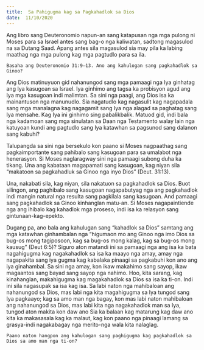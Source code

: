 ```yaml
---
title:  Sa Pahigugma kag sa Pagkahadlok sa Dios
date:  11/10/2020
---
```


Ang libro sang Deuteronomio napun-an sang katapusan nga mga pulong ni Moses para sa Israel antes sang bag-o nga kaliwatan, sadtong magasulod na sa Dutang Saad. Apang antes sila magasulod sia may pila ka labing maathag nga mga pulong kag mga pagtudlo para sa ila.

`Basaha ang Deuteronomio 31:9–13. Ano ang kahulogan sang pagkahadlok sa Ginoo? `

Ang Dios matinuyuon gid nahanungod sang mga pamaagi nga Iya ginhatag ang Iya kasugoan sa Israel. Iya ginhimo ang tagsa ka probisyon agud ang Iya mga kasugoan indi malimtan. Sa sini nga paagi, ang Dios isa ka mainantuson nga manunudlo. Sia nagatudlo kag nagasulit kag nagapadala sang mga manalagna kag nagagamit sang Iya nga alagad sa paghatag sang Iya mensahe. Kag Iya ini ginhimo sing pabalikbalik. Matuod gid, indi bala nga kadamoan sang mga sinulatan sa Daan nga Testamento walay lain nga katuyoan kundi ang pagtudlo sang Iya katawhan sa pagsunod sang dalanon sang kabuhi?

Talupangda sa sini nga bersekulo kon paano si Moses nagpaathag sang pagkaimportante sang pahibalo sang kasugoan para sa umalabot nga henerasyon. Si Moses naglaragway sini nga pamaagi subong duha ka tikang. Una ang kabataan magapamati sang kasugoan, kag niyan sila “makatoon sa pagkahadluk sa Ginoo nga inyo Dios” (Deut. 31:13).

Una, nakabati sila, kag niyan, sila nakatuon sa pagkahadlok sa Dios. Buot silingon, ang paghibalo sang kasugoan nagapabutyag nga ang pagkahadlok indi mangin natural nga resulta sang pagkilala sang kasugoan. And pamaagi sang pagkahadlok sa Ginoo kinhanglan matu-an. Si Moses nagapaintiende nga ang ihibalo kag kahadlok mga proseso, indi isa ka relasyon sang gintunaan-kag-epekto.

Dugang pa, ano bala ang kahulugan sang “kahadlok sa Dios” samtang ang mga katawhan ginhambalan nga “higumaon mo ang Ginoo nga imo Dios sa bug-os mong tagiposoon, kag sa bug-os mong kalag, kag sa bug-os mong kausug” (Deut 6:5)? Siguro aton matandi ini sa pamaagi nga ang isa ka bata nagahigugma kag nagakahadlok sa isa ka maayo nga amay, amay nga nagapakita sang iya gugma kag kabalaka pinaagi sa pagkabuhi kon ano ang iya ginahambal. Sa sini nga amay, kon ikaw makahimo sang sayop, ikaw magaantos sang bayad sang sayop nga nahimo. Hoo, kita sarang, kag kinahanglan, makahigugma kag magakahadlok sa Dios sa isa ka ti-on. Indi ini sila nagasupak sa isa kag isa. Sa labi naton nga mahibaloan ang nahanungod sa Dios, mas labi nga kita magahigugma sa Iya tungod sang Iya pagkaayo; kag sa amo man nga bagay, kon mas labi naton mahibaloan ang nahanungod sa Dios, mas labi kita nga nagakahadlok man sa Iya, tungod aton makita kon daw ano Sia ka balaan kag matarung kag daw ano kita ka makasasala kag ka malaut, kag kon paano nga pinaagi lamang sa grasya-indi nagakabagay nga merito-nga wala kita nalaglag.

`Paano naton hangpon ang kahulogan sang paghigugma kag pagkahadlok sa Dios sa amo man nga ti-on?`